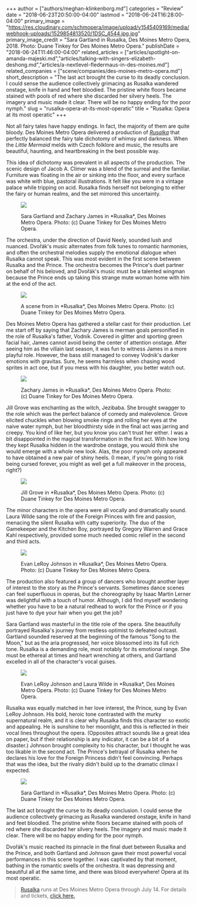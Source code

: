 +++
author = ["authors/meghan-klinkenborg.md"]
categories = "Review"
date = "2018-06-23T20:50:00-04:00"
lastmod = "2018-06-24T16:28:00-04:00"
primary_image = "https://res.cloudinary.com/schmopera/image/upload/v1545409169/media/webhook-uploads/1529854813520/1DSC_4544.jpg.jpg"
primary_image_credit = "Sara Gartland in Rusalka, Des Moines Metro Opera, 2018. Photo: Duane Tinkey for Des Moines Metro Opera."
publishDate = "2018-06-24T11:46:00-04:00"
related_articles = ["articles/spotlight-on-amanda-majeski.md","articles/talking-with-singers-elizabeth-deshong.md","articles/a-nextlevel-fledermaus-in-des-moines.md"]
related_companies = ["scene/companies/des-moines-metro-opera.md"]
short_description = "The last act brought the curse to its deadly conclusion. I could sense the audience collectively grimacing as Rusalka wandered onstage, knife in hand and feet bloodied. The pristine white floors became stained with pools of red where she discarded her silvery heels. The imagery and music made it clear. There will be no happy ending for the poor nymph."
slug = "rusalka-opera-at-its-most-operatic"
title = "Rusalka: Opera at its most operatic"
+++

Not all fairy tales have happy endings. In fact, the majority of them are quite bloody. Des Moines Metro Opera delivered a production of [*Rusalka*](http://desmoinesmetroopera.org/productions/rusalka/) that perfectly balanced the fairy tale dichotomy of whimsy and darkness. When the *Little Mermaid* melds with Czech folklore and music, the results are beautiful, haunting, and heartbreaking in the best possible way.

This idea of dichotomy was prevalent in all aspects of the production. The scenic design of Jacob A. Climer was a blend of the surreal and the familiar. Furniture was floating in the air or sinking into the floor, and every surface was white with blue, pastoral illustrations. It felt like you were in a vintage palace while tripping on acid. Rusalka finds herself not belonging to either the fairy or human realms, and the set mirrored this uncertainty.

<figure data-type="image">

![](https://res.cloudinary.com/schmopera/image/upload/v1545409169/media/webhook-uploads/1529854833571/1DSC_4373.jpg.jpg)
<figcaption>Sara Gartland and Zachary James in *Rusalka*, Des Moines Metro Opera. Photo: (c) Duane Tinkey for Des Moines Metro Opera.</figcaption>
</figure>

The orchestra, under the direction of David Neely, sounded lush and nuanced. Dvořák's music alternates from folk tunes to romantic harmonies, and often the orchestral melodies supply the emotional dialogue when Rusalka cannot speak. This was most evident in the first scene between Rusalka and the Prince. The orchestra becomes the Prince's duet partner on behalf of his beloved, and Dvořák's music must be a talented wingman because the Prince ends up taking this strange mute woman home with him at the end of the act.

<figure data-type="image">

![](https://res.cloudinary.com/schmopera/image/upload/v1545409169/media/webhook-uploads/1529854841394/1DSC_0005.jpg.jpg)
<figcaption>A scene from in *Rusalka*, Des Moines Metro Opera. Photo: (c) Duane Tinkey for Des Moines Metro Opera.</figcaption>
</figure>

Des Moines Metro Opera has gathered a stellar cast for their production. Let me start off by saying that Zachary James is merman goals personified in the role of Rusalka's father, Vodník. Covered in glitter and sporting green facial hair, James cannot avoid being the center of attention onstage. After seeing him as the villain last season, it was fun to witness James in a more playful role. However, the bass still managed to convey Vodnik's darker emotions with gravitas. Sure, he seems harmless when chasing wood sprites in act one, but if you mess with his daughter, you better watch out.

<figure data-type="image">

![](https://res.cloudinary.com/schmopera/image/upload/v1545409169/media/webhook-uploads/1529854857854/1DSC_0026.jpg.jpg)
<figcaption>Zachary James in *Rusalka*, Des Moines Metro Opera. Photo: (c) Duane Tinkey for Des Moines Metro Opera.</figcaption>
</figure>

Jill Grove was enchanting as the witch, Jezibaba. She brought swagger to the role which was the perfect balance of comedy and malevolence. Grove elicited chuckles when blowing smoke rings and rolling her eyes at the naive water nymph, but her bloodthirsty side in the final act was jarring and creepy. You kind of like her, but you know you can't trust her either. I was a bit disappointed in the magical transformation in the first act. With how long they kept Rusalka hidden in the wardrobe onstage, you would think she would emerge with a whole new look. Alas, the poor nymph only appeared to have obtained a new pair of shiny heels. (I mean, if you're going to risk being cursed forever, you might as well get a full makeover in the process, right?)

<figure data-type="image">

![](https://res.cloudinary.com/schmopera/image/upload/v1545409169/media/webhook-uploads/1529854870834/1DSC_4118.jpg.jpg)
<figcaption>Jill Grove in *Rusalka*, Des Moines Metro Opera. Photo: (c) Duane Tinkey for Des Moines Metro Opera.</figcaption>
</figure>

The minor characters in the opera were all vocally and dramatically sound. Laura Wilde sang the role of the Foreign Princes with fire and passion, menacing the silent Rusalka with catty superiority. The duo of the Gamekeeper and the Kitchen Boy, portrayed by Gregory Warren and Grace Kahl respectively, provided some much needed comic relief in the second and third acts. 

<figure data-type="image">

![](https://res.cloudinary.com/schmopera/image/upload/v1545409169/media/webhook-uploads/1529854883763/1DSC_0786.jpg.jpg)
<figcaption>Evan LeRoy Johnson in *Rusalka*, Des Moines Metro Opera. Photo: (c) Duane Tinkey for Des Moines Metro Opera.</figcaption>
</figure>

The production also featured a group of dancers who brought another layer of interest to the story as the Prince's servants. Sometimes dance scenes can feel superfluous in operas, but the choreography by Isaac Martin Lerner was delightful with a touch of humor. Although, I did find myself wondering whether you have to be a natural redhead to work for the Prince or if you just have to dye your hair when you get the job?

Sara Gartland was masterful in the title role of the opera. She beautifully portrayed Rusalka's journey from restless optimist to defeated outcast. Gartland sounded reserved at the beginning of the famous "Song to the Moon," but as the aria progressed, her voice blossomed into its full rich tone. Rusalka is a demanding role, most notably for its emotional range. She must be ethereal at times and heart wrenching at others, and Gartland excelled in all of the character's vocal guises.

<figure data-type="image">

![](https://res.cloudinary.com/schmopera/image/upload/v1545409169/media/webhook-uploads/1529854894814/1DSC_4304.jpg.jpg)
<figcaption>Evan LeRoy Johnson and Laura Wilde in *Rusalka*, Des Moines Metro Opera. Photo: (c) Duane Tinkey for Des Moines Metro Opera.</figcaption>
</figure>

Rusalka was equally matched in her love interest, the Prince, sung by Evan LeRoy Johnson. His bold, heroic tone contrasted with the murky supernatural realm, and it is clear why Rusalka finds this character so exotic and appealing. He is sunshine to her moonlight, and this is reflected in their vocal lines throughout the opera. (Opposites attract sounds like a great idea on paper, but if their relationship is any indicator, it can be a bit of a disaster.) Johnson brought complexity to his character, but I thought he was too likable in the second act. The Prince's betrayal of Rusalka when he declares his love for the Foreign Princess didn't feel convincing. Perhaps that was the idea, but the rivalry didn't build up to the dramatic climax I expected.

<figure data-type="image">

![](https://res.cloudinary.com/schmopera/image/upload/v1545409169/media/webhook-uploads/1529854907351/1DSC_4525.jpg.jpg)
<figcaption>Sara Gartland in *Rusalka*, Des Moines Metro Opera. Photo: (c) Duane Tinkey for Des Moines Metro Opera.</figcaption>
</figure>

The last act brought the curse to its deadly conclusion. I could sense the audience collectively grimacing as Rusalka wandered onstage, knife in hand and feet bloodied. The pristine white floors became stained with pools of red where she discarded her silvery heels. The imagery and music made it clear. There will be no happy ending for the poor nymph.

Dvořák's music reached its pinnacle in the final duet between Rusalka and the Prince, and both Gartland and Johnson gave their most powerful vocal performances in this scene together. I was captivated by that moment, bathing in the romantic swells of the orchestra. It was depressing and beautiful all at the same time, and there was blood everywhere! Opera at its most operatic.

>[Rusalka](http://desmoinesmetroopera.org/productions/rusalka/) runs at Des Moines Metro Opera through July 14. For details and tickets, [click here.](http://desmoinesmetroopera.org/productions/rusalka/)
